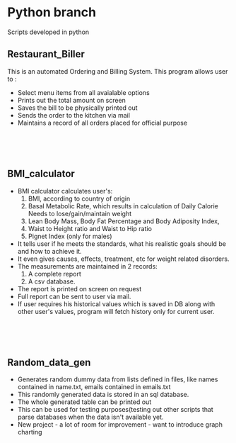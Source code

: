 # Python branch
Scripts developed in python

<h2>Restaurant_Biller</h2>
This is an automated Ordering and Billing System. This program allows user to :
<ul><li>Select menu items from all avaialable options</li>
<li>Prints out the total amount on screen</li>
<li>Saves the bill to be physically printed out</li>
<li>Sends the order to the kitchen via mail</li>
<li>Maintains a record of all orders placed for official purpose</li></ul>
<br><br><br>
<h2>BMI_calculator</h2>
<ul><li>BMI calculator calculates user's:
<ol><li>BMI, according to country of origin</li>
<li>Basal Metabolic Rate, which results in calculation of Daily Calorie Needs to lose/gain/maintain weight</li>
<li>Lean Body Mass, Body Fat Percentage and Body Adiposity Index, </li>
<li>Waist to Height ratio and Waist to Hip ratio</li>
<li>Pignet Index (only for males)</li></ol>
<li>It tells user if he meets the standards, what his realistic goals should be and how to achieve it. </li>
<li>It even gives causes, effects, treatment, etc for weight related disorders. </li>
<li>The measurements are maintained in 2 records:
<ol><li>A complete report 
<li>A csv database. </li></ol></li>
<li>The report is printed on screen on request </li>
<li>Full report can be sent to user via mail.</li>
<li>If user requires his historical values which is saved in DB along with other user's values, program will fetch history only for current user.</li></ul>
<br><br><br>
<h2>Random_data_gen</h2>
<ul><li>Generates random dummy data from lists defined in files, like names contained in name.txt, emails contained in emails.txt</li>
<li>This randomly generated data is stored in an sql database.</li>
<li>The whole generated table can be printed out</li>
<li>This can be used for testing purposes(testing out other scripts that parse databases when the data isn't available yet.</li>
<li>New project - a lot of room for improvement - want to introduce graph charting</li></ul>


